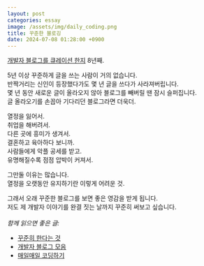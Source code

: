 ```yaml
---
layout: post
categories: essay
image: /assets/img/daily_coding.png
title: 꾸준한 블로깅
date: 2024-07-08 01:28:00 +0900
---
```


[개발자 블로그를 큐레이션 한지](https://github.com/BenjaminKim/awesome-blogs/blob/master/config/feeds.yml) 8년째.

5년 이상 꾸준하게 글을 쓰는 사람이 거의 없습니다.  
반짝거리는 신인이 등장했다가도 몇 년 글을 쓰다가 사라져버립니다.  
몇 년 동안 새로운 글이 올라오지 않아 블로그를 빼버릴 땐 잠시 슬퍼집니다.  
글 올라오기를 손꼽아 기다리던 블로그라면 더욱더.

열정을 잃어서.  
취업을 해버려서.  
다른 곳에 흥미가 생겨서.  
결혼하고 육아하다 보니까.  
사람들에게 악플 공세를 받고.  
유명해질수록 점점 압박이 커져서.

그만둘 이유는 많습니다.  
열정을 오랫동안 유지하기란 이렇게 어려운 것.

그래서 오래 꾸준한 블로그를 보면 좋은 영감을 받게 됩니다.  
저도 제 개발자 이야기를 완결 짓는 날까지 꾸준히 써보고 싶습니다.
<br>
<br>
*함께 읽으면 좋은 글:*
* [꾸준히 한다는 것](/essay/2021/12/14/steady.html)
* [개발자 블로그 모음](/essay/2023/10/25/firebase.html)
* [매일매일 코딩하기](/essay/2022/01/05/daily-coding.html)